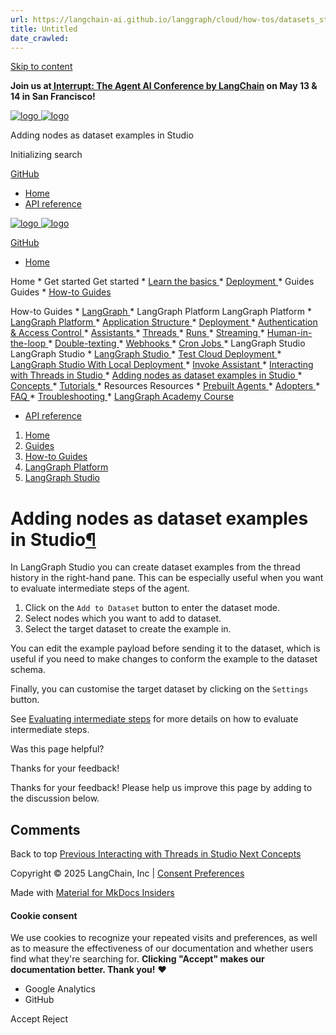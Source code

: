```yaml
---
url: https://langchain-ai.github.io/langgraph/cloud/how-tos/datasets_studio/
title: Untitled
date_crawled: 
---
```


[ Skip to content ](https://langchain-ai.github.io/langgraph/cloud/how-tos/datasets_studio/#adding-nodes-as-dataset-examples-in-studio)

**Join us at[ Interrupt: The Agent AI Conference by LangChain](https://interrupt.langchain.com/) on May 13 & 14 in San Francisco!**

[ ![logo](https://langchain-ai.github.io/langgraph/static/wordmark_dark.svg) ![logo](https://langchain-ai.github.io/langgraph/static/wordmark_light.svg) ](https://langchain-ai.github.io/langgraph/)

Adding nodes as dataset examples in Studio 

[ ](https://langchain-ai.github.io/langgraph/cloud/how-tos/datasets_studio/?q= "Share")

Initializing search 

[ GitHub  ](https://github.com/langchain-ai/langgraph "Go to repository")

  * [ Home ](https://langchain-ai.github.io/langgraph/)
  * [ API reference ](https://langchain-ai.github.io/langgraph/reference/graphs/)



[ ![logo](https://langchain-ai.github.io/langgraph/static/wordmark_dark.svg) ![logo](https://langchain-ai.github.io/langgraph/static/wordmark_light.svg) ](https://langchain-ai.github.io/langgraph/)

[ GitHub  ](https://github.com/langchain-ai/langgraph "Go to repository")

  * [ Home  ](https://langchain-ai.github.io/langgraph/)

Home 
    * Get started  Get started 
      * [ Learn the basics  ](https://langchain-ai.github.io/langgraph/tutorials/introduction/)
      * [ Deployment  ](https://langchain-ai.github.io/langgraph/tutorials/deployment/)
    * Guides  Guides 
      * [ How-to Guides  ](https://langchain-ai.github.io/langgraph/how-tos/)

How-to Guides 
        * [ LangGraph  ](https://langchain-ai.github.io/langgraph/how-tos#langgraph)
        * LangGraph Platform  LangGraph Platform 
          * [ LangGraph Platform  ](https://langchain-ai.github.io/langgraph/how-tos#langgraph-platform)
          * [ Application Structure  ](https://langchain-ai.github.io/langgraph/how-tos#application-structure)
          * [ Deployment  ](https://langchain-ai.github.io/langgraph/how-tos#deployment)
          * [ Authentication & Access Control  ](https://langchain-ai.github.io/langgraph/how-tos#authentication-access-control)
          * [ Assistants  ](https://langchain-ai.github.io/langgraph/how-tos#assistants)
          * [ Threads  ](https://langchain-ai.github.io/langgraph/how-tos#threads)
          * [ Runs  ](https://langchain-ai.github.io/langgraph/how-tos#runs)
          * [ Streaming  ](https://langchain-ai.github.io/langgraph/how-tos#streaming_1)
          * [ Human-in-the-loop  ](https://langchain-ai.github.io/langgraph/how-tos#human-in-the-loop_1)
          * [ Double-texting  ](https://langchain-ai.github.io/langgraph/how-tos#double-texting)
          * [ Webhooks  ](https://langchain-ai.github.io/langgraph/cloud/how-tos/webhooks/)
          * [ Cron Jobs  ](https://langchain-ai.github.io/langgraph/cloud/how-tos/cron_jobs/)
          * LangGraph Studio  LangGraph Studio 
            * [ LangGraph Studio  ](https://langchain-ai.github.io/langgraph/how-tos#langgraph-studio)
            * [ Test Cloud Deployment  ](https://langchain-ai.github.io/langgraph/cloud/how-tos/test_deployment/)
            * [ LangGraph Studio With Local Deployment  ](https://langchain-ai.github.io/langgraph/cloud/how-tos/test_local_deployment/)
            * [ Invoke Assistant  ](https://langchain-ai.github.io/langgraph/cloud/how-tos/invoke_studio/)
            * [ Interacting with Threads in Studio  ](https://langchain-ai.github.io/langgraph/cloud/how-tos/threads_studio/)
            * [ Adding nodes as dataset examples in Studio  ](https://langchain-ai.github.io/langgraph/cloud/how-tos/datasets_studio/)
      * [ Concepts  ](https://langchain-ai.github.io/langgraph/concepts/)
      * [ Tutorials  ](https://langchain-ai.github.io/langgraph/tutorials/)
    * Resources  Resources 
      * [ Prebuilt Agents  ](https://langchain-ai.github.io/langgraph/prebuilt/)
      * [ Adopters  ](https://langchain-ai.github.io/langgraph/adopters/)
      * [ FAQ  ](https://langchain-ai.github.io/langgraph/concepts/faq/)
      * [ Troubleshooting  ](https://langchain-ai.github.io/langgraph/troubleshooting/errors/)
      * [ LangGraph Academy Course  ](https://academy.langchain.com/courses/intro-to-langgraph)
  * [ API reference  ](https://langchain-ai.github.io/langgraph/reference/graphs/)



  1. [ Home  ](https://langchain-ai.github.io/langgraph/)
  2. [ Guides  ](https://langchain-ai.github.io/langgraph/how-tos/)
  3. [ How-to Guides  ](https://langchain-ai.github.io/langgraph/how-tos/)
  4. [ LangGraph Platform  ](https://langchain-ai.github.io/langgraph/how-tos#langgraph-platform)
  5. [ LangGraph Studio  ](https://langchain-ai.github.io/langgraph/how-tos#langgraph-studio)

[ ](https://github.com/langchain-ai/langgraph/edit/main/docs/docs/cloud/how-tos/datasets_studio.md "Edit this page")

# Adding nodes as dataset examples in Studio[¶](https://langchain-ai.github.io/langgraph/cloud/how-tos/datasets_studio/#adding-nodes-as-dataset-examples-in-studio "Permanent link")

In LangGraph Studio you can create dataset examples from the thread history in the right-hand pane. This can be especially useful when you want to evaluate intermediate steps of the agent.

  1. Click on the `Add to Dataset` button to enter the dataset mode.
  2. Select nodes which you want to add to dataset.
  3. Select the target dataset to create the example in.



You can edit the example payload before sending it to the dataset, which is useful if you need to make changes to conform the example to the dataset schema.

Finally, you can customise the target dataset by clicking on the `Settings` button.

See [Evaluating intermediate steps](https://docs.smith.langchain.com/evaluation/how_to_guides/langgraph#evaluating-intermediate-steps) for more details on how to evaluate intermediate steps.

Was this page helpful? 

Thanks for your feedback! 

Thanks for your feedback! Please help us improve this page by adding to the discussion below. 

## Comments

Back to top  [ Previous  Interacting with Threads in Studio  ](https://langchain-ai.github.io/langgraph/cloud/how-tos/threads_studio/) [ Next  Concepts  ](https://langchain-ai.github.io/langgraph/concepts/)

Copyright © 2025 LangChain, Inc | [Consent Preferences](https://langchain-ai.github.io/langgraph/cloud/how-tos/datasets_studio/#__consent)

Made with [ Material for MkDocs Insiders ](https://squidfunk.github.io/mkdocs-material/)

[ ](https://langchain-ai.github.io/langgraphjs/ "langchain-ai.github.io") [ ](https://github.com/langchain-ai/langgraph "github.com") [ ](https://twitter.com/LangChainAI "twitter.com")

#### Cookie consent

We use cookies to recognize your repeated visits and preferences, as well as to measure the effectiveness of our documentation and whether users find what they're searching for. **Clicking "Accept" makes our documentation better. Thank you!** ❤️

  * Google Analytics 
  * GitHub 



Accept Reject
